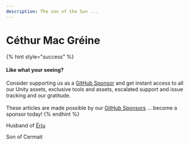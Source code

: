 ```yaml
---
description: The son of the Sun ...
---
```


# Céthur Mac Gréine

{% hint style="success" %}
#### Like what your seeing?

Consider supporting us as a [GitHub Sponsor](../../../../../../) and get instant access to all our Unity assets, exclusive tools and assets, escalated support and issue tracking and our gratitude.\
\
These articles are made possible by our [GitHub Sponsors](https://github.com/sponsors/heathen-engineering) ... become a sponsor today!
{% endhint %}

Husband of [Ériu](../mother/erui/)

Son of Cermait


